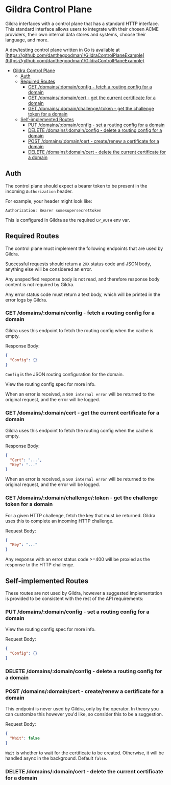 # Gildra Control Plane

Gildra interfaces with a control plane that has a standard HTTP interface. This standard interface allows users to integrate with their chosen ACME providers, their own internal data stores and systems, choose their language, and more.

A dev/testing control plane written in Go is available at [https://github.com/danthegoodman1/GildraControlPlaneExample](https://github.com/danthegoodman1/GildraControlPlaneExample)

<!-- TOC -->
* [Gildra Control Plane](#gildra-control-plane)
  * [Auth](#auth)
  * [Required Routes](#required-routes)
    * [GET /domains/:domain/config - fetch a routing config for a domain](#get-domainsdomainconfig---fetch-a-routing-config-for-a-domain)
    * [GET /domains/:domain/cert - get the current certificate for a domain](#get-domainsdomaincert---get-the-current-certificate-for-a-domain)
    * [GET /domains/:domain/challenge/:token - get the challenge token for a domain](#get-domainsdomainchallengetoken---get-the-challenge-token-for-a-domain)
  * [Self-implemented Routes](#self-implemented-routes)
    * [PUT /domains/:domain/config - set a routing config for a domain](#put-domainsdomainconfig---set-a-routing-config-for-a-domain)
    * [DELETE /domains/:domain/config - delete a routing config for a domain](#delete-domainsdomainconfig---delete-a-routing-config-for-a-domain)
    * [POST /domains/:domain/cert - create/renew a certificate for a domain](#post-domainsdomaincert---createrenew-a-certificate-for-a-domain)
    * [DELETE /domains/:domain/cert - delete the current certificate for a domain](#delete-domainsdomaincert---delete-the-current-certificate-for-a-domain)
<!-- TOC -->

## Auth

The control plane should expect a bearer token to be present in the incoming `Authorization` header.

For example, your header might look like:

```
Authorization: Bearer somesupersecrettoken
```

This is configured in Gildra as the required `CP_AUTH` env var.

## Required Routes

The control plane must implement the following endpoints that are used by Gildra.

Successful requests should return a `2XX` status code and JSON body, anything else will be considered an error.

Any unspecified response body is not read, and therefore response body content is not required by Gildra.


Any error status code must return a text body, which will be printed in the error logs by Gildra.

### GET /domains/:domain/config - fetch a routing config for a domain

Gildra uses this endpoint to fetch the routing config when the cache is empty.

Response Body:
```json
{
  "Config": {}
}
```

`Config` is the JSON routing configuration for the domain.

View the routing config spec for more info.

When an error is received, a `500 internal error` will be returned to the original request, and the error will be logged.

### GET /domains/:domain/cert - get the current certificate for a domain

Gildra uses this endpoint to fetch the routing config when the cache is empty.

Response Body:
```json
{
  "Cert": "...",
  "Key": "..."
}
```

When an error is received, a `500 internal error` will be returned to the original request, and the error will be logged.


### GET /domains/:domain/challenge/:token - get the challenge token for a domain

For a given HTTP challenge, fetch the key that must be returned. Gildra uses this to complete an incoming HTTP challenge.

Request Body:
```json
{
  "Key": "..."
}
```

Any response with an error status code >=400 will be proxied as the response to the HTTP challenge.

## Self-implemented Routes

These routes are not used by Gildra, however a suggested implementation is provided to be consistent with the rest of the API requirements:

### PUT /domains/:domain/config - set a routing config for a domain

View the routing config spec for more info.

Request Body:
```json
{
  "Config": {}
}
```

### DELETE /domains/:domain/config - delete a routing config for a domain

### POST /domains/:domain/cert - create/renew a certificate for a domain

This endpoint is never used by Gildra, only by the operator. In theory you can customize this however you'd like, so consider this to be a suggestion.

Request Body:
```json
{
  "Wait": false
}
```

`Wait` is whether to wait for the certificate to be created. Otherwise, it will be handled async in the background. Default `false`.

### DELETE /domains/:domain/cert - delete the current certificate for a domain